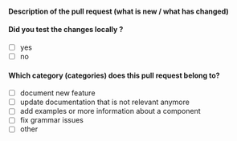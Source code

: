 <!-- For external contributors: Make sure that you are on a new branch that started from the `external` branch. -->

#### Description of the pull request (what is new / what has changed)

#### Did you test the changes locally ?
- [ ] yes
- [ ] no

#### Which category (categories) does this pull request belong to?
- [ ] document new feature
- [ ] update documentation that is not relevant anymore
- [ ] add examples or more information about a component
- [ ] fix grammar issues
- [ ] other
